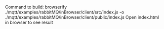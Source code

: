 Command to build:
    browserify ./mqtt/examples/rabbitMQ/inBrowser/client/src/index.js -o ./mqtt/examples/rabbitMQ/inBrowser/client/public/index.js
Open index.html in browser to see result